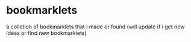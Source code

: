 # bookmarklets
a colletion of bookmarklets that i made or found (will update if i get new ideas or find new bookmarklets)
